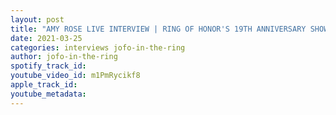 ```yaml
---
layout: post
title: "AMY ROSE LIVE INTERVIEW | RING OF HONOR'S 19TH ANNIVERSARY SHOW | JOFO IN THE RING"
date: 2021-03-25
categories: interviews jofo-in-the-ring
author: jofo-in-the-ring
spotify_track_id: 
youtube_video_id: m1PmRycikf8
apple_track_id: 
youtube_metadata: 
---
```

